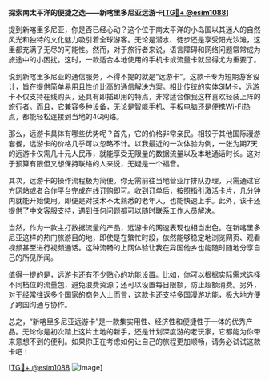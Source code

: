 **探索南太平洋的便捷之选——新喀里多尼亚远游卡[[TG💪+ @esim1088](https://t.me/s/esim1088)]**

提到新喀里多尼亚，你是否已经心动？这个位于南太平洋的小岛国以其迷人的自然风光和独特的文化魅力吸引着全球游客。无论是潜水、徒步还是享受阳光沙滩，这里都充满了无尽的可能性。然而，对于旅行者来说，语言障碍和网络问题常常成为旅途中的小困扰。这时，一款适合本地使用的手机卡或流量卡就显得尤为重要了。

说到新喀里多尼亚的通信服务，不得不提的就是“远游卡”。这款卡专为短期游客设计，旨在提供简单易用且性价比高的通信解决方案。相比传统的实体SIM卡，远游卡不仅支持在线购买，还具有即插即用的特点，非常适合像我这样喜欢轻装上阵的旅行者。而且，它兼容多种设备，无论是智能手机、平板电脑还是便携Wi-Fi热点，都能轻松连接到当地的4G网络。

那么，远游卡具体有哪些优势呢？首先，它的价格非常亲民。相较于其他国际漫游套餐，远游卡的价格几乎可以忽略不计。以我最近的一次体验为例，一张为期7天的远游卡仅需几十元人民币，就能享受无限量的数据流量以及本地通话时长。这对于预算有限但又想保持联络的人来说，无疑是一个福音。

其次，远游卡的操作流程极为简便。你无需前往当地营业厅排队办理，只需通过官方网站或者合作平台完成在线订购即可。收到订单后，按照指引激活卡片，几分钟内就能开始使用。即便是对技术不太熟悉的老年人，也能快速上手。此外，该卡还提供了中文客服支持，遇到任何问题都可以随时联系工作人员解决。

当然，作为一款主打数据流量的产品，远游卡的网速表现也相当出色。在新喀里多尼亚这样的热门旅游目的地，即使是在繁忙时段，依然能够稳定地浏览网页、观看视频甚至进行视频通话。这种流畅的上网体验让我在异国他乡也能随时随地分享自己的所见所闻。

值得一提的是，远游卡还有不少贴心的功能设置。比如，你可以根据实际需求选择不同档位的流量包，避免浪费资源；还可以设置每日限额，防止超额消费。另外，对于经常往返多个国家的商务人士而言，这款卡还支持多国漫游功能，极大地方便了跨国沟通与协作。

总之，“新喀里多尼亚远游卡”是一款集实用性、经济性和便捷性于一体的优秀产品。无论你是初次踏上这片土地的新手，还是计划深度游的老玩家，它都能为你带来意想不到的便利。如果你正在考虑如何让自己的旅程更加顺畅，请务必试试这款卡吧！

[[TG💪+ @esim1088](https://t.me/s/esim1088) ![Image](https://i.postimg.cc/4NQfJmqS/Snipaste-2025-05-13-00-14-12.png)]
